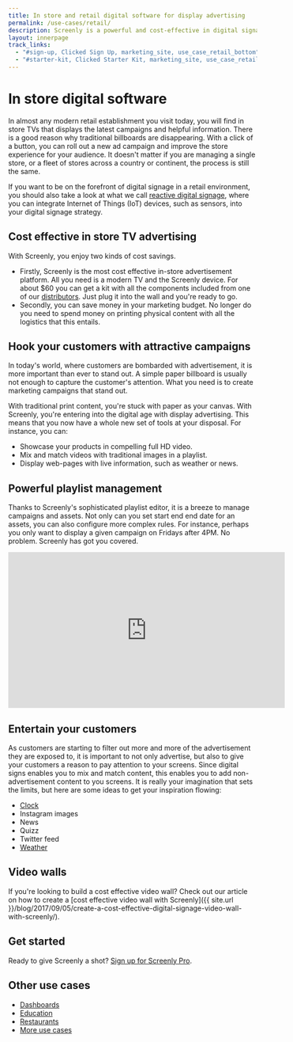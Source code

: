 ```yaml
---
title: In store and retail digital software for display advertising
permalink: /use-cases/retail/
description: Screenly is a powerful and cost-effective in digital signage software for in store TV advertisement.
layout: innerpage
track_links:
  - "#sign-up, Clicked Sign Up, marketing_site, use_case_retail_bottom"
  - "#starter-kit, Clicked Starter Kit, marketing_site, use_case_retail_middle"
---
```


# In store digital software

In almost any modern retail establishment you visit today, you will find in store TVs that displays the latest campaigns and helpful information. There is a good reason why traditional billboards are disappearing. With a click of a button, you can roll out a new ad campaign and improve the store experience for your audience. It doesn't matter if you are managing a single store, or a fleet of stores across a country or continent, the process is still the same.

If you want to be on the forefront of digital signage in a retail environment, you should also take a look at what we call [reactive digital signage]({{site.url}}/digital-signage-meets-iot/), where you can integrate Internet of Things (IoT) devices, such as sensors, into your digital signage strategy.

## Cost effective in store TV advertising

With Screenly, you enjoy two kinds of cost savings.

 * Firstly, Screenly is the most cost effective in-store advertisement platform. All you need is a modern TV and the Screenly device. For about $60 you can get a kit with all the components included from one of our [distributors]({{site.url}}/distributors/). Just plug it into the wall and you're ready to go.
 * Secondly, you can save money in your marketing budget. No longer do you need to spend money on printing physical content with all the logistics that this entails.

## Hook your customers with attractive campaigns

In today's world, where customers are bombarded with advertisement, it is more important than ever to stand out. A simple paper billboard is usually not enough to capture the customer's attention. What you need is to create marketing campaigns that stand out.

With traditional print content, you're stuck with paper as your canvas. With Screenly, you're entering into the digital age with display advertising. This means that you now have a whole new set of tools at your disposal. For instance, you can:

 * Showcase your products in compelling full HD video.
 * Mix and match videos with traditional images in a playlist.
 * Display web-pages with live information, such as weather or news.

## Powerful playlist management

Thanks to Screenly's sophisticated playlist editor, it is a breeze to manage campaigns and assets. Not only can you set start end end date for an assets, you can also configure more complex rules. For instance, perhaps you only want to display a given campaign on Fridays after 4PM. No problem. Screenly has got you covered.

<iframe width="560" height="315" src="https://www.youtube.com/embed/A2u9SgjTBno?rel=0&amp;showinfo=0" frameborder="0" allowfullscreen></iframe>

## Entertain your customers

As customers are starting to filter out more and more of the advertisement they are exposed to, it is important to not only advertise, but also to give your customers a reason to pay attention to your screens. Since digital signs enables you to mix and match content, this enables you to add non-advertisement content to you screens. It is really your imagination that sets the limits, but here are some ideas to get your inspiration flowing:

 * [Clock](https://news.screenly.io/introducing-the-screenly-app-store-1757521cb29e)
 * Instagram images
 * News
 * Quizz
 * Twitter feed
 * [Weather](https://news.screenly.io/introducing-the-screenly-app-store-1757521cb29e)

## Video walls

If you're looking to build a cost effective video wall? Check out our article on how to create a [cost effective video wall with Screenly]({{ site.url }}/blog/2017/09/05/create-a-cost-effective-digital-signage-video-wall-with-screenly/).


## Get started

Ready to give Screenly a shot? <a id="sign-up" href="https://login.screenlyapp.com/signup">Sign up for Screenly Pro</a>.

## Other use cases

 * [Dashboards]({{site.url}}/use-cases/dashboard/)
 * [Education]({{site.url}}/use-cases/education/)
 * [Restaurants]({{site.url}}/use-cases/restaurants/)
 * [More use cases]({{site.url}}/use-cases/)

